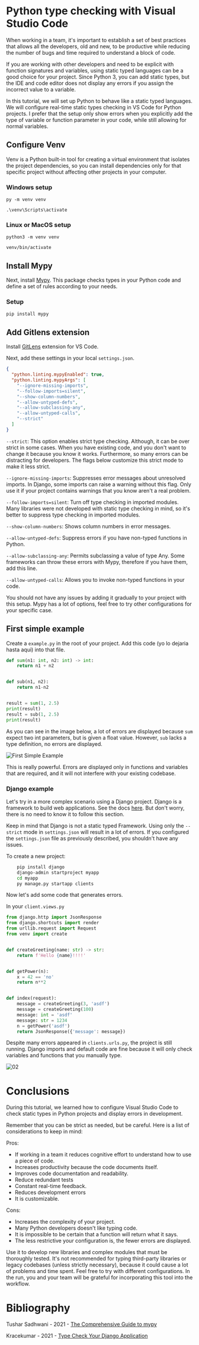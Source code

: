 # Python type checking with Visual Studio Code

When working in a team, it's important to establish a set of best practices that allows all the developers, old and new, to be productive while reducing the number of bugs and time required to understand a block of code.

If you are working with other developers and need to be explicit with function signatures and variables, using static typed languages can be a good choice for your project. Since Python 3, you can add static types, but the IDE and code editor does not display any errors if you assign the incorrect value to a variable.

In this tutorial, we will set up Python to behave like a static typed languages. We will configure real-time static types checking in VS Code for Python projects. I prefer that the setup only show errors when you explicitly add the type of variable or function parameter in your code, while still allowing for normal variables.

## Configure Venv

Venv is a Python built-in tool for creating a virtual environment that isolates the project dependencies, so you can install dependencies only for that specific project without affecting other projects in your computer.

### Windows setup

    py -m venv venv

    .\venv\Scripts\activate

### Linux or MacOS setup

    python3 -m venv venv

    venv/bin/activate

## Install Mypy

Next, install [Mypy](https://mypy.readthedocs.io/en/stable/). This package checks types in your Python code and define a set of rules according to your needs.

### Setup

    pip install mypy

## Add Gitlens extension

Install [GitLens](https://marketplace.visualstudio.com/items?itemName=eamodio.gitlens) extension for VS Code.

Next, add these settings in your local `settings.json`.

```json
{
  "python.linting.mypyEnabled": true,
  "python.linting.mypyArgs": [
    "--ignore-missing-imports",
    "--follow-imports=silent",
    "--show-column-numbers",
    "--allow-untyped-defs",
    "--allow-subclassing-any",
    "--allow-untyped-calls",
    "--strict"
  ]
}
```

`--strict`: This option enables strict type checking. Although, it can be over strict in some cases. When you have existing code, and you don't want to change it because you know it works. Furthermore, so many errors can be distracting for developers. The flags below customize this strict mode to make it less strict.

`--ignore-missing-imports`: Suppresses error messages about unresolved imports. In Django, some imports can raise a warning without this flag. Only use it if your project contains warnings that you know aren't a real problem.

`--follow-imports=silent`: Turn off type checking in imported modules. Many libraries were not developed with static type checking in mind, so it's better to suppress type checking in imported modules.

`--show-column-numbers`: Shows column numbers in error messages.

`--allow-untyped-defs`: Suppress errors if you have non-typed functions in Python.

`--allow-subclassing-any`: Permits subclassing a value of type Any. Some frameworks can throw these errors with Mypy, therefore if you have them, add this line.

`--allow-untyped-calls`: Allows you to invoke non-typed functions in your code.

You should not have any issues by adding it gradually to your project with this setup. Mypy has a lot of options, feel free to try other configurations for your specific case.

## First simple example

Create a `example.py` in the root of your project.
Add this code (yo lo dejaria hasta aqui) into that file.

```python
def sum(n1: int, n2: int) -> int:
    return n1 + n2


def sub(n1, n2):
    return n1-n2


result = sum(1, 2.5)
print(result)
result = sub(1, 2.5)
print(result)

```

As you can see in the image below, a lot of errors are displayed because `sum` expect two int parameters, but is given a float value. However, `sub` lacks a type definition, no errors are displayed.

![First Simple Example](https://user-images.githubusercontent.com/47344349/163740741-0162f7e2-2cf4-4059-a319-442ae0243aa1.png)


This is really powerful. Errors are displayed only in functions and variables that are required, and it will not interfere with your existing codebase.

### Django example

Let's try in a more complex scenario using a Django project. Django is a framework to build web applications. See the docs [here](https://docs.djangoproject.com/en/4.0/). But don't worry, there is no need to know it to follow this section.

Keep in mind that Django is not a static typed Framework. Using only the `--strict` mode in `settings.json` will result in a lot of errors. If you configured the `settings.json` file as previously described, you shouldn't have any issues.

To create a new project:

```bash
    pip install django
    django-admin startproject myapp
    cd myapp
    py manage.py startapp clients
```

Now let's add some code that generates errors.

In your `client.views.py`

```python
from django.http import JsonResponse
from django.shortcuts import render
from urllib.request import Request
from venv import create


def createGreeting(name: str) -> str:
    return f'Hello {name}!!!!'


def getPower(n):
    x = 42 == 'no'
    return n**2


def index(request):
    message = createGreeting(3, 'asdf')
    message = createGreeting(100)
    message: int = 'asdf'
    message: str = 1234
    n = getPower('asdf')
    return JsonResponse({'message': message})

```

Despite many errors appeared in `clients.urls.py`, the project is still running. Django imports and default code are fine because it will only check variables and functions that you manually type.

![02](https://user-images.githubusercontent.com/47344349/163740770-08bce502-8666-488a-9817-409eb3a91262.png)


# Conclusions

During this tutorial, we learned how to configure Visual Studio Code to check static types in Python projects and display errors in development.

Remember that you can be strict as needed, but be careful. Here is a list of considerations to keep in mind:

Pros:

- If working in a team it reduces cognitive effort to understand how to use a piece of code.
- Increases productivity because the code documents itself.
- Improves code documentation and readability.
- Reduce redundant tests
- Constant real-time feedback.
- Reduces development errors
- It is customizable.

Cons:

- Increases the complexity of your project.
- Many Python developers doesn't like typing code.
- It is impossible to be certain that a function will return what it says.
- The less restrictive your configuration is, the fewer errors are displayed.

Use it to develop new libraries and complex modules that must be thoroughly tested. It's not recommended for typing third-party libraries or legacy codebases (unless strictly necessary), because it could cause a lot of problems and time spent. Feel free to try with different configurations. In the run, you and your team will be grateful for incorporating this tool into the workflow.

# Bibliography

Tushar Sadhwani - 2021 - [The Comprehensive Guide to mypy](https://dev.to/tusharsadhwani/the-comprehensive-guide-to-mypy-561m#using-mypy-in-vscode)

Kracekumar - 2021 - [Type Check Your Django Application](https://dev.to/kracekumar/type-check-your-django-application-1gba)
